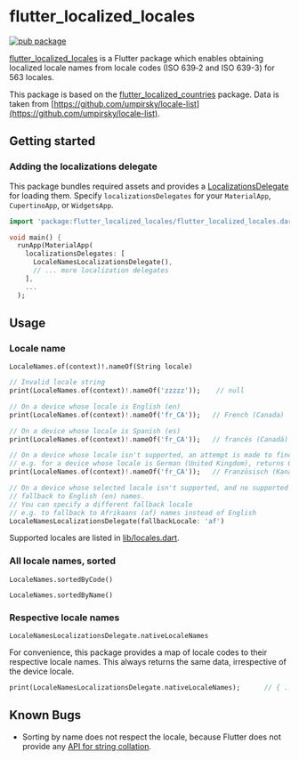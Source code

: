 # flutter_localized_locales 
[![pub package](https://img.shields.io/pub/v/flutter_localized_locales.svg)](https://pub.dev/packages/flutter_localized_locales)

[flutter_localized_locales](https://pub.dev/packages/flutter_localized_locales) is a Flutter package which enables obtaining localized locale names from locale codes (ISO 639‑2 and ISO 639-3) for 563 locales.

This package is based on the [flutter_localized_countries](https://github.com/nickolas-pohilets/flutter-localized-countries) package. Data is taken from [https://github.com/umpirsky/locale-list](https://github.com/umpirsky/locale-list).

## Getting started

### Adding the localizations delegate
This package bundles required assets and provides a [LocalizationsDelegate](https://docs.flutter.io/flutter/widgets/LocalizationsDelegate-class.html) for loading them. Specify `localizationsDelegates` for your `MaterialApp`, `CupertinoApp`, or `WidgetsApp`.

```dart
import 'package:flutter_localized_locales/flutter_localized_locales.dart';

void main() {
  runApp(MaterialApp(
    localizationsDelegates: [
      LocaleNamesLocalizationsDelegate(),
      // ... more localization delegates
    ],
    ...
  );
```

## Usage

### Locale name
```LocaleNames.of(context)!.nameOf(String locale)```

```dart
// Invalid locale string
print(LocaleNames.of(context)!.nameOf('zzzzz'));    // null

// On a device whose locale is English (en)
print(LocaleNames.of(context)!.nameOf('fr_CA'));   // French (Canada)

// On a device whose locale is Spanish (es)
print(LocaleNames.of(context)!.nameOf('fr_CA'));   // francés (Canadá)

// On a device whose locale isn't supported, an attempt is made to find a supported one
// e.g. for a device whose locale is German (United Kingdom), returns German (de) names
print(LocaleNames.of(context)!.nameOf('fr_CA'));   // Französisch (Kanada)

// On a device whose selected locale isn't supported, and no supported locale can be found,
// fallback to English (en) names. 
// You can specify a different fallback locale
// e.g. to fallback to Afrikaans (af) names instead of English
LocaleNamesLocalizationsDelegate(fallbackLocale: 'af')
```

Supported locales are listed in [lib/locales.dart](lib/locales.dart).

### All locale names, sorted
```LocaleNames.sortedByCode()```

```LocaleNames.sortedByName()```

### Respective locale names 
```LocaleNamesLocalizationsDelegate.nativeLocaleNames```

For convenience, this package provides a map of locale codes to their respective locale names. This always returns the same data, irrespective of the device locale.
```dart
print(LocaleNamesLocalizationsDelegate.nativeLocaleNames);      // { ... af_ZA: Afrikaans (Suid-Afrika), ... ar: ال العربية السعودية) ...  as: অসমীয়া ... fr: Français ... en: English ... }
```

## Known Bugs

* Sorting by name does not respect the locale, because Flutter does not provide any [API for string collation](https://github.com/flutter/flutter/issues/27549).
